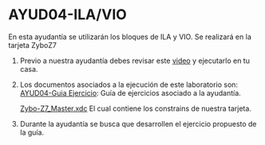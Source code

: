 # AYUD04-ILA/VIO
En esta ayudantía se utilizarán los bloques de ILA y VIO. Se realizará en la tarjeta ZyboZ7


1. Previo a nuestra ayudantía debes revisar este [video](https://youtu.be/RMV4KJyFvVw) y ejecutarlo en tu casa.

2. Los documentos asociados a la ejecución de este laboratorio son:
      [AYUD04-Guia Ejercicio]():  Guía de ejercicios asociado a la ayudantía.
   
      [Zybo-Z7_Master.xdc](https://github.com/IEE2463-SEP/AYUD04-ILA-VIO/blob/main/Zybo-Z7-Master.xdc) El cual contiene los constrains de nuestra tarjeta.
4. Durante la ayudantía se busca que desarrollen el ejercicio propuesto de la guía.
